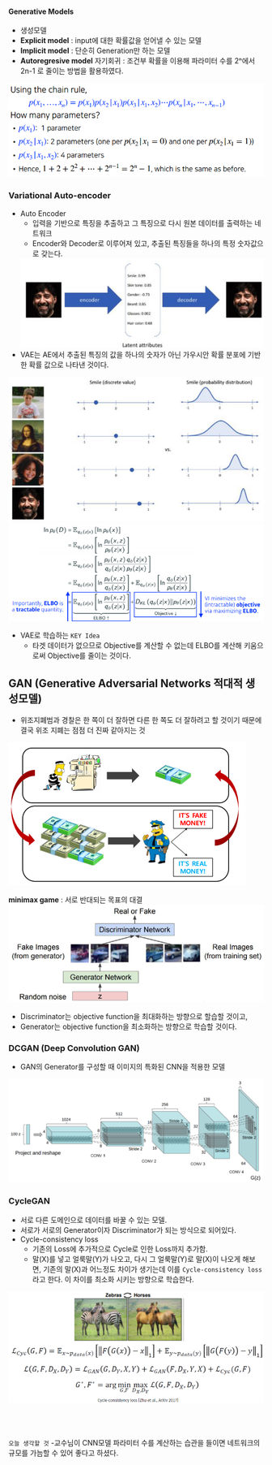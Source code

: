 #### Generative Models
- 생성모델
- <strong>Explicit model</strong> : input에 대한 확률값을 얻어낼 수 있는 모델
- <strong>Implicit model</strong> : 단순히 Generation만 하는 모델
- <strong>Autoregresive model</strong> 자기회귀 : 조건부 확률을 이용해 파라미터 수를 2ⁿ에서 2n-1 로 줄이는 방법을 활용하였다.
<img src=image/independence.PNG>

### Variational Auto-encoder
- Auto Encoder
    - 입력을 기반으로 특징을 추출하고 그 특징으로 다시 원본 데이터를 출력하는 네트워크
    - Encoder와 Decoder로 이루어져 있고, 추출된 특징들을 하나의 특정 숫자값으로 갖는다.
    <img src=image/AE.PNG>
- VAE는 AE에서 추출된 특징의 값을 하나의 숫자가 아닌 가우시안 확률 분포에 기반한 확률 값으로 나타낸 것이다.
<img src=image/VAE.PNG>
<br/>
<img src=image/ELBO.PNG>
 
- VAE로 학습하는 `KEY Idea`
    - 타겟 데이터가 없으므로 Objective를 계산할 수 없는데 ELBO를 계산해 키움으로써 Objective를 줄이는 것이다.

## GAN (Generative Adversarial Networks 적대적 생성모델)
- 위조지폐범과 경찰은 한 쪽이 더 잘하면 다른 한 쪽도 더 잘하려고 할 것이기 때문에 결국 위조 지폐는 점점 더 진짜 같아지는 것
<img src=image/theif.PNG>

<strong>minimax game</strong> : 서로 반대되는 목표의 대결
<img src=image/GAN.PNG>
- Discriminator는 objective function을 최대화하는 방향으로 할습할 것이고,
- Generator는 objective function을 최소화하는 방향으로 학습할 것이다.

### DCGAN (Deep Convolution GAN)
- GAN의 Generator를 구성할 때 이미지의 특화된 CNN을 적용한 모델
<img src=image/DCGAN.png>

### CycleGAN
- 서로 다른 도메인으로 데이터를 바꿀 수 있는 모델.
- 서로가 서로의 Generator이자 Discriminator가 되는 방식으로 되어있다.
- Cycle-consistency loss 
    - 기존의 Loss에 추가적으로 Cycle로 인한 Loss까지 추가함.
    - 말(X)를 넣고 얼룩말(Y)가 나오고, 다시 그 얼룩말(Y)로 말(X)이 나오게 해보면, 기존의 말(X)과 어느정도 차이가 생기는데 이를 `Cycle-consistency loss`라고 한다. 이 차이를 최소화 시키는 방향으로 학습한다.
<img src=image/horse.PNG>
<br/><br/><br/><br/>
 
`오늘 생각할 것`
-교수님이 CNN모델 파라미터 수를 계산하는 습관을 들이면 네트워크의 규모를 가늠할 수 있어 좋다고 하셨다.
